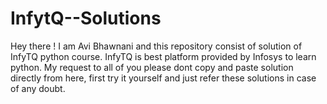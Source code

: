 # InfytQ--Solutions
Hey there !
I am Avi Bhawnani and this repository consist of solution of InfyTQ python course. InfyTQ is best platform provided by Infosys to learn python. My request to all of you please dont copy and paste solution directly from here, first try it yourself and just refer these solutions in case of any doubt.
